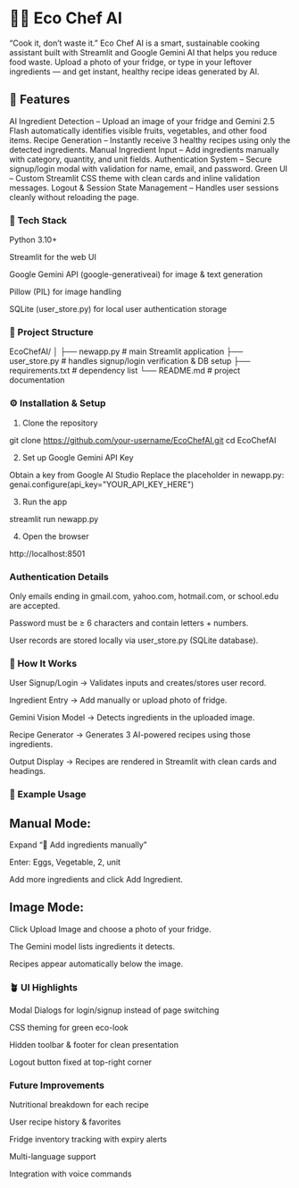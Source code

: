 # 👨‍🍳 Eco Chef AI

“Cook it, don’t waste it.”
Eco Chef AI is a smart, sustainable cooking assistant built with Streamlit and Google Gemini AI that helps you reduce food waste. Upload a photo of your fridge, or type in your leftover ingredients — and get instant, healthy recipe ideas generated by AI.

## 🌿 Features

AI Ingredient Detection – Upload an image of your fridge and Gemini 2.5 Flash automatically identifies visible fruits, vegetables, and other food items.
Recipe Generation – Instantly receive 3 healthy recipes using only the detected ingredients.
Manual Ingredient Input – Add ingredients manually with category, quantity, and unit fields.
Authentication System – Secure signup/login modal with validation for name, email, and password.
Green UI – Custom Streamlit CSS theme with clean cards and inline validation messages.
Logout & Session State Management – Handles user sessions cleanly without reloading the page.

### 🧠 Tech Stack

Python 3.10+

Streamlit for the web UI

Google Gemini API (google-generativeai) for image & text generation

Pillow (PIL) for image handling

SQLite (user_store.py) for local user authentication storage

### 📁 Project Structure

EcoChefAI/
│
├── newapp.py            # main Streamlit application
├── user_store.py        # handles signup/login verification & DB setup
├── requirements.txt     # dependency list
└── README.md            # project documentation


### ⚙️ Installation & Setup

1. Clone the repository

git clone https://github.com/your-username/EcoChefAI.git
cd EcoChefAI

2. Set up Google Gemini API Key

Obtain a key from Google AI Studio
Replace the placeholder in newapp.py:
genai.configure(api_key="YOUR_API_KEY_HERE")

3. Run the app

streamlit run newapp.py

4. Open the browser

http://localhost:8501

### Authentication Details

Only emails ending in gmail.com, yahoo.com, hotmail.com, or school.edu are accepted.

Password must be ≥ 6 characters and contain letters + numbers.

User records are stored locally via user_store.py (SQLite database).

### 🧩 How It Works

User Signup/Login → Validates inputs and creates/stores user record.

Ingredient Entry → Add manually or upload photo of fridge.

Gemini Vision Model → Detects ingredients in the uploaded image.

Recipe Generator → Generates 3 AI-powered recipes using those ingredients.

Output Display → Recipes are rendered in Streamlit with clean cards and headings.

### 🧾 Example Usage

## Manual Mode:

Expand “🧺 Add ingredients manually”

Enter: Eggs, Vegetable, 2, unit

Add more ingredients and click Add Ingredient.

## Image Mode:

Click Upload Image and choose a photo of your fridge.

The Gemini model lists ingredients it detects.

Recipes appear automatically below the image.

### 🪴 UI Highlights

Modal Dialogs for login/signup instead of page switching

CSS theming for green eco-look

Hidden toolbar & footer for clean presentation

Logout button fixed at top-right corner

### Future Improvements

Nutritional breakdown for each recipe

User recipe history & favorites

Fridge inventory tracking with expiry alerts

Multi-language support

Integration with voice commands
